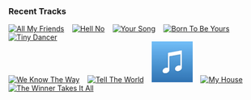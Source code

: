 ### Recent Tracks
[<img src='https://lastfm.freetls.fastly.net/i/u/300x300/b4002e02bd72ae2134f786c050124227.png' width='16%' height='16%' alt='All My Friends'>](https://www.last.fm/music/madeon/_/all%2bmy%2bfriends)&nbsp;&nbsp;&nbsp;&nbsp;[<img src='https://lastfm.freetls.fastly.net/i/u/300x300/a6ef98a125ab9436988e2cd34e2d2586.png' width='16%' height='16%' alt='Hell No'>](https://www.last.fm/music/ingrid%2bmichaelson/_/hell%2bno)&nbsp;&nbsp;&nbsp;&nbsp;[<img src='https://lastfm.freetls.fastly.net/i/u/300x300/eb83753661bd17605659bb919b6e69fa.png' width='16%' height='16%' alt='Your Song'>](https://www.last.fm/music/elton%2bjohn/_/your%2bsong)&nbsp;&nbsp;&nbsp;&nbsp;[<img src='https://lastfm.freetls.fastly.net/i/u/300x300/95808d3de95adfd06c64e241eeaebcd7.png' width='16%' height='16%' alt='Born To Be Yours'>](https://www.last.fm/music/kygo/_/born%2bto%2bbe%2byours)&nbsp;&nbsp;&nbsp;&nbsp;[<img src='https://lastfm.freetls.fastly.net/i/u/300x300/6bfc692670d848a9c8f151ba1390bba0.png' width='16%' height='16%' alt='Tiny Dancer'>](https://www.last.fm/music/elton%2bjohn/_/tiny%2bdancer)&nbsp;&nbsp;&nbsp;&nbsp;<br>[<img src='https://lastfm.freetls.fastly.net/i/u/300x300/b1a715d93b10fbf347082d3e06994ca3.png' width='16%' height='16%' alt='We Know The Way'>](https://www.last.fm/music/opetaia%2bfoa%2527i/_/we%2bknow%2bthe%2bway)&nbsp;&nbsp;&nbsp;&nbsp;[<img src='https://lastfm.freetls.fastly.net/i/u/300x300/6237ed46e78d361325522afe953f148d.png' width='16%' height='16%' alt='Tell The World'>](https://www.last.fm/music/eric%2bhutchinson/_/tell%2bthe%2bworld)&nbsp;&nbsp;&nbsp;&nbsp;[<img src='https://github.com/atfinke/atfinke/blob/master/placeholder.jpeg?raw=true' width='16%' height='16%' alt='Into the Unknown - Panic! At The Disco Version'>](https://www.last.fm/music/panic%2521%2bat%2bthe%2bdisco/_/into%2bthe%2bunknown%2b-%2bpanic%2521%2bat%2bthe%2bdisco%2bversion)&nbsp;&nbsp;&nbsp;&nbsp;[<img src='https://lastfm.freetls.fastly.net/i/u/300x300/535ef4ca88254e3acec383a89b16cb71.png' width='16%' height='16%' alt='My House'>](https://www.last.fm/music/flo%2brida/_/my%2bhouse)&nbsp;&nbsp;&nbsp;&nbsp;[<img src='https://lastfm.freetls.fastly.net/i/u/300x300/929f961574d7444ac439f0da85c211ea.png' width='16%' height='16%' alt='The Winner Takes It All'>](https://www.last.fm/music/abba/_/the%2bwinner%2btakes%2bit%2ball)&nbsp;&nbsp;&nbsp;&nbsp;<br>